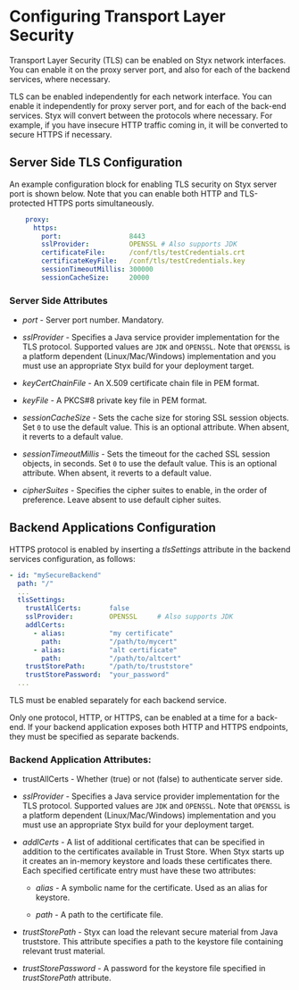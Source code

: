 # Configuring Transport Layer Security

Transport Layer Security (TLS) can be enabled on Styx network
interfaces. You can enable it on the proxy server port, and also for
each of the backend services, where necessary.

TLS can be enabled independently for each network interface. You can
enable it independently for proxy server port, and for each of the
back-end services. Styx will convert between the protocols where
necessary. For example, if you have insecure HTTP traffic coming in,
it will be converted to secure HTTPS if necessary.

## Server Side TLS Configuration

An example configuration block for enabling TLS security on Styx server
port is shown below. Note that you can enable both HTTP and
TLS-protected HTTPS ports simultaneously.

```yaml
    proxy:
      https:
        port:                 8443
        sslProvider:          OPENSSL # Also supports JDK
        certificateFile:      /conf/tls/testCredentials.crt
        certificateKeyFile:   /conf/tls/testCredentials.key
        sessionTimeoutMillis: 300000
        sessionCacheSize:     20000
```


### Server Side Attributes

  - *port* - Server port number. Mandatory.

  - *sslProvider* - Specifies a Java service provider implementation for the TLS protocol.
    Supported values are `JDK` and `OPENSSL`. Note that `OPENSSL` is a platform dependent
    (Linux/Mac/Windows) implementation and you must use an appropriate Styx build for your
    deployment target.

  - *keyCertChainFile* - An X.509 certificate chain file in PEM format.

  - *keyFile* - A PKCS#8 private key file in PEM format.

  - *sessionCacheSize* - Sets the cache size for storing SSL session objects.
    Set `0` to use the default value. This is an optional attribute. When absent, it
    reverts to a default value.

  - *sessionTimeoutMillis* - Sets the timeout for the cached SSL session
    objects, in seconds. Set `0` to use the default value.
    This is an optional attribute. When absent, it reverts to a default value.

  - *cipherSuites* - Specifies the cipher suites to enable, in the order
    of preference. Leave absent to use default cipher suites.


## Backend Applications Configuration

HTTPS protocol is enabled by inserting a *tlsSettings* attribute in the
backend services configuration, as follows:

```yaml
- id: "mySecureBackend"
  path: "/"
  ...
  tlsSettings:
    trustAllCerts:       false
    sslProvider:         OPENSSL     # Also supports JDK
    addlCerts:
      - alias:           "my certificate"
        path:            "/path/to/mycert"
      - alias:           "alt certificate"
        path:            "/path/to/altcert"
    trustStorePath:      "/path/to/truststore"
    trustStorePassword:  "your_password"
  ...
```

TLS must be enabled separately for each backend service.

Only one protocol, HTTP, or HTTPS, can be enabled at a time for a back-end.
If your backend application exposes both HTTP and HTTPS endpoints, they must
be specified as separate backends.


### Backend Application Attributes:

  - trustAllCerts - Whether (true) or not (false) to authenticate server side.

  - *sslProvider* - Specifies a Java service provider implementation for the TLS protocol.
    Supported values are `JDK` and `OPENSSL`. Note that `OPENSSL` is a platform dependent
    (Linux/Mac/Windows) implementation and you must use an appropriate Styx build for your
    deployment target.

  - *addlCerts* - A list of additional certificates that can be specified
    in addition to the certificates available in Trust Store. When Styx starts
    up it creates an in-memory keystore and loads these certificates there.
    Each specified certificate entry must have these two attributes:

      - *alias* - A symbolic name for the certificate. Used as an alias for keystore.

      - *path*  - A path to the certificate file.

  - *trustStorePath* - Styx can load the relevant secure material from Java truststore.
    This attribute specifies a path to the keystore file containing relevant trust material.

  - *trustStorePassword* - A password for the keystore file specified in
    *trustStorePath* attribute.

